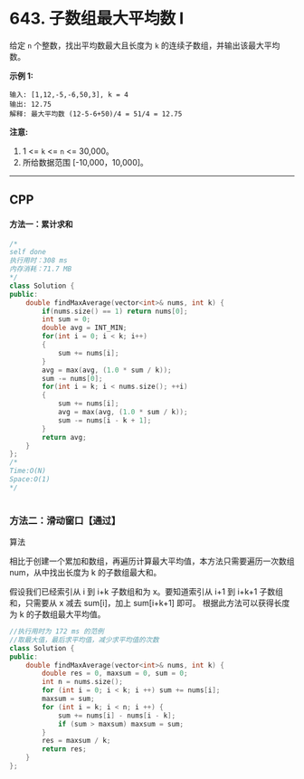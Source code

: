 # 643. 子数组最大平均数 I

给定 `n` 个整数，找出平均数最大且长度为 `k` 的连续子数组，并输出该最大平均数。

**示例 1:**

```
输入: [1,12,-5,-6,50,3], k = 4
输出: 12.75
解释: 最大平均数 (12-5-6+50)/4 = 51/4 = 12.75
```

 

**注意:**

1. 1 <= `k` <= `n` <= 30,000。
2. 所给数据范围 [-10,000，10,000]。

***

## CPP

#### 方法一：累计求和

```cpp
/*
self done
执行用时：308 ms
内存消耗：71.7 MB
*/
class Solution {
public:
    double findMaxAverage(vector<int>& nums, int k) {
        if(nums.size() == 1) return nums[0];
        int sum = 0;
        double avg = INT_MIN;
        for(int i = 0; i < k; i++)
        {
            sum += nums[i];
        }
        avg = max(avg, (1.0 * sum / k));
        sum -= nums[0];
        for(int i = k; i < nums.size(); ++i)
        {
            sum += nums[i];
            avg = max(avg, (1.0 * sum / k));
            sum -= nums[i - k + 1];
        }
        return avg;
    }
};
/*
Time:O(N)
Space:O(1)
*/



```



### 方法二：滑动窗口【通过】

算法

相比于创建一个累加和数组，再遍历计算最大平均值，本方法只需要遍历一次数组 num，从中找出长度为 k 的子数组最大和。

假设我们已经索引从 i 到 i+k 子数组和为 x。要知道索引从 i+1 到 i+k+1 子数组和，只需要从 x 减去 sum[i]，加上 sum[i+k+1] 即可。 根据此方法可以获得长度为 k 的子数组最大平均值。

```cpp
//执行用时为 172 ms 的范例
//取最大值，最后求平均值，减少求平均值的次数
class Solution {
public:
    double findMaxAverage(vector<int>& nums, int k) {
        double res = 0, maxsum = 0, sum = 0;
        int n = nums.size();
        for (int i = 0; i < k; i ++) sum += nums[i];
        maxsum = sum;
        for (int i = k; i < n; i ++) {
            sum += nums[i] - nums[i - k];
            if (sum > maxsum) maxsum = sum;
        }
        res = maxsum / k;
        return res;
    }
};
```

